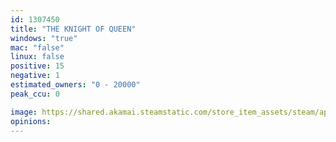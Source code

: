 ```yaml
---
id: 1307450
title: "THE KNIGHT OF QUEEN"
windows: "true"
mac: "false"
linux: false
positive: 15
negative: 1
estimated_owners: "0 - 20000"
peak_ccu: 0

image: https://shared.akamai.steamstatic.com/store_item_assets/steam/apps/1307450/header.jpg?t=1644066696
opinions:
---
```

